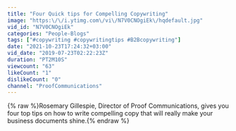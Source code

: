 ```yaml
---
title: "Four Quick tips for Compelling Copywriting"
image: "https:\/\/i.ytimg.com\/vi\/N7V0CNOgiEk\/hqdefault.jpg"
vid_id: "N7V0CNOgiEk"
categories: "People-Blogs"
tags: ["#copywriting #copywritingtips #B2Bcopywriting"]
date: "2021-10-23T17:24:32+03:00"
vid_date: "2019-07-23T02:22:23Z"
duration: "PT2M10S"
viewcount: "63"
likeCount: "1"
dislikeCount: "0"
channel: "ProofCommunications"
---
```

{% raw %}Rosemary Gillespie, Director of Proof Communications, gives you four top tips on how to write compelling copy that will really make your business documents shine.{% endraw %}
